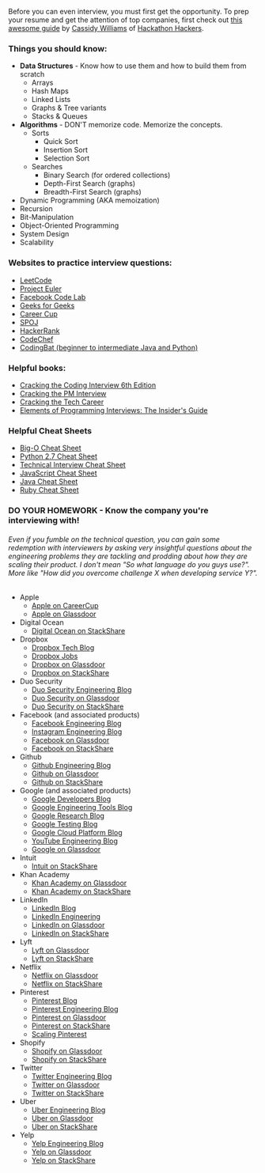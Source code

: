 Before you can even interview, you must first get the opportunity. To prep your resume and get the attention of top
companies, first check out [this awesome guide](https://github.com/cassidoo/getting-a-gig) by
[Cassidy Williams](http://www.cassidoo.co/) of [Hackathon Hackers](https://www.facebook.com/groups/hackathonhackers/).

### Things you should know:
- <b>Data Structures</b> - Know how to use them and how to build them from scratch
    - Arrays
    - Hash Maps
    - Linked Lists
    - Graphs & Tree variants
    - Stacks & Queues
- <b>Algorithms</b> - DON'T memorize code. Memorize the concepts.
    - Sorts
        - Quick Sort
        - Insertion Sort
        - Selection Sort
    - Searches
        - Binary Search (for ordered collections)
        - Depth-First Search (graphs)
        - Breadth-First Search (graphs)
- Dynamic Programming (AKA memoization)
- Recursion
- Bit-Manipulation
- Object-Oriented Programming
- System Design
- Scalability


### Websites to practice interview questions:
- [LeetCode](https://leetcode.com/)
- [Project Euler](https://projecteuler.net/)
- [Facebook Code Lab](https://codelab.interviewbit.com/index/)
- [Geeks for Geeks](http://qa.geeksforgeeks.org/)
- [Career Cup](http://www.careercup.com/page)
- [SPOJ](http://www.spoj.com/)
- [HackerRank](https://www.hackerrank.com/)
- [CodeChef](https://www.codechef.com/)
- [CodingBat (beginner to intermediate Java and Python)](http://codingbat.com/)


### Helpful books:
- [Cracking the Coding Interview 6th Edition](http://www.amazon.com/gp/product/0984782850/)
- [Cracking the PM Interview](http://www.amazon.com/Cracking-PM-Interview-Product-Technology/dp/0984782818/)
- [Cracking the Tech Career](http://www.amazon.com/Cracking-Tech-Career-Insider-Microsoft/dp/1118968085/)
- [Elements of Programming Interviews: The Insider's Guide](http://www.amazon.com/Elements-Programming-Interviews-Insiders-Guide/dp/1479274836/)


### Helpful Cheat Sheets
- [Big-O Cheat Sheet](http://bigocheatsheet.com/)
- [Python 2.7 Cheat Sheet](http://www.astro.up.pt/~sousasag/Python_For_Astronomers/Python_qr.pdf)
- [Technical Interview Cheat Sheet](https://gist.github.com/TSiege/cbb0507082bb18ff7e4b)
- [JavaScript Cheat Sheet](http://overapi.com/javascript/)
- [Java Cheat Sheet](http://overapi.com/java/)
- [Ruby Cheat Sheet](http://overapi.com/ruby/)


### DO YOUR HOMEWORK - Know the company you're interviewing with!
###### Even if you fumble on the technical question, you can gain some redemption with interviewers by asking *very* insightful questions about the engineering problems they are tackling and prodding about how they are scaling their product. I don't mean "So what language do you guys use?". More like "How did you overcome challenge X when developing service Y?".

- Apple
    - [Apple on CareerCup](http://www.careercup.com/page?pid=apple-interview-questions)
    - [Apple on Glassdoor](http://www.glassdoor.com/Overview/Working-at-Apple-EI_IE1138.11,16.htm)
- Digital Ocean
    - [Digital Ocean on StackShare](http://stackshare.io/digitalocean/digitalocean)
- Dropbox
    - [Dropbox Tech Blog](https://blogs.dropbox.com/tech/)
    - [Dropbox Jobs](https://www.dropbox.com/jobs)
    - [Dropbox on Glassdoor](http://www.glassdoor.com/Overview/Working-at-Dropbox-EI_IE415350.11,18.htm)
    - [Dropbox on StackShare](http://stackshare.io/dropbox/dropbox)
- Duo Security
    - [Duo Security Engineering Blog](https://www.duosecurity.com/blog/category/engineering)
    - [Duo Security on Glassdoor](http://www.glassdoor.com/Overview/Working-at-Duo-Security-EI_IE776456.11,23.htm)
    - [Duo Security on StackShare](http://stackshare.io/duo-security/duo-security)
- Facebook (and associated products)
    - [Facebook Engineering Blog](https://code.facebook.com/)
    - [Instagram Engineering Blog](http://instagram-engineering.tumblr.com/)
    - [Facebook on Glassdoor](http://www.glassdoor.com/facebook)
    - [Facebook on StackShare](http://stackshare.io/facebook/facebook)
- Github
    - [Github Engineering Blog](https://github.com/blog/category/engineering)
    - [Github on Glassdoor](http://www.glassdoor.com/Overview/Working-at-GitHub-EI_IE671945.11,17.htm)
    - [Github on StackShare](http://stackshare.io/github/github)
- Google (and associated products)
    - [Google Developers Blog](http://googledevelopers.blogspot.com/)
    - [Google Engineering Tools Blog](http://google-engtools.blogspot.com/)
    - [Google Research Blog](http://googleresearch.blogspot.com/)
    - [Google Testing Blog](http://googletesting.blogspot.com/)
    - [Google Cloud Platform Blog](http://googlecloudplatform.blogspot.com/)
    - [YouTube Engineering Blog](http://youtube-eng.blogspot.com/)
    - [Google on Glassdoor](http://www.glassdoor.com/Overview/Working-at-Google-EI_IE9079.11,17.htm)
- Intuit
    - [Intuit on StackShare](http://stackshare.io/intuit/intuit)
- Khan Academy
    - [Khan Academy on Glassdoor](http://www.glassdoor.com/Overview/Working-at-Khan-Academy-EI_IE452278.11,23.htm)
    - [Khan Academy on StackShare](http://stackshare.io/khan-academy/khan-academy)
- LinkedIn
    - [LinkedIn Blog](http://blog.linkedin.com/)
    - [LinkedIn Engineering](https://engineering.linkedin.com/)
    - [LinkedIn on Glassdoor](http://www.glassdoor.com/Overview/Working-at-LinkedIn-EI_IE34865.11,19.htm)
    - [LinkedIn on StackShare](http://stackshare.io/linkedin/linkedin)
- Lyft
    - [Lyft on Glassdoor](http://www.glassdoor.com/Overview/Working-at-Lyft-EI_IE700614.11,15.htm)
    - [Lyft on StackShare](http://stackshare.io/lyft/lyft)
- Netflix
    - [Netflix on Glassdoor](http://www.glassdoor.com/Overview/Working-at-Netflix-EI_IE11891.11,18.htm)
    - [Netflix on StackShare](http://stackshare.io/netflix/netflix)
- Pinterest
    - [Pinterest Blog](https://blog.pinterest.com/en)
    - [Pinterest Engineering Blog](https://engineering.pinterest.com/)
    - [Pinterest on Glassdoor](http://www.glassdoor.com/Overview/Working-at-Pinterest-EI_IE503467.11,20.htm)
    - [Pinterest on StackShare](http://stackshare.io/pinterest/pinterest)
    - [Scaling Pinterest](http://highscalability.com/blog/2013/4/15/scaling-pinterest-from-0-to-10s-of-billions-of-page-views-a.html)
- Shopify
    - [Shopify on Glassdoor](http://www.glassdoor.com/Overview/Working-at-Shopify-EI_IE675933.11,18.htm)
    - [Shopify on StackShare](http://stackshare.io/shopify/shopify)
- Twitter
    - [Twitter Engineering Blog](https://blog.twitter.com/engineering)
    - [Twitter on Glassdoor](http://www.glassdoor.com/Overview/Working-at-Twitter-EI_IE100569.11,18.htm)
    - [Twitter on StackShare](http://stackshare.io/twitter/twitter)
- Uber
    - [Uber Engineering Blog](https://eng.uber.com/)
    - [Uber on Glassdoor](http://www.glassdoor.com/Overview/Working-at-Uber-EI_IE575263.11,15.htm)
    - [Uber on StackShare](http://stackshare.io/uber/uber)
- Yelp
    - [Yelp Engineering Blog](http://engineeringblog.yelp.com/)
    - [Yelp on Glassdoor](http://www.glassdoor.com/Overview/Working-at-Yelp-EI_IE43314.11,15.htm)
    - [Yelp on StackShare](http://stackshare.io/yelp/yelp)
